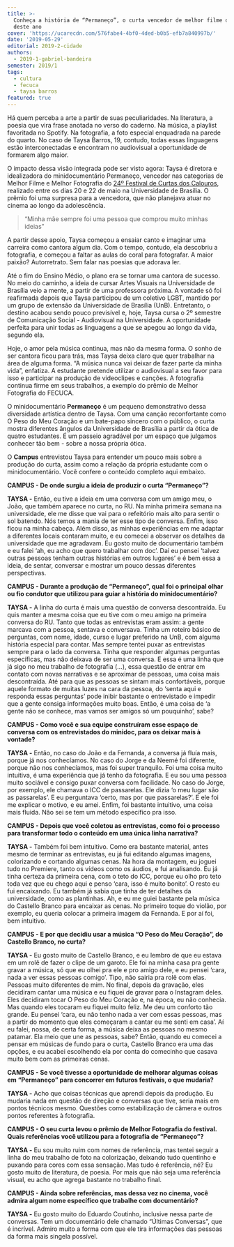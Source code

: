 ```yaml
---
title: >-
  Conheça a história de “Permaneço”, o curta vencedor de melhor filme do FECUCA
  deste ano
cover: 'https://ucarecdn.com/576fabe4-4bf0-4ded-b0b5-efb7a840997b/'
date: '2019-05-29'
editorial: 2019-2-cidade
authors:
  - 2019-1-gabriel-bandeira
semester: 2019/1
tags:
  - cultura
  - fecuca
  - taysa barros
featured: true
---
```

Há quem perceba a arte a partir de suas peculiaridades. Na literatura, a poesia que vira frase anotada no verso do caderno. Na música, a playlist favoritada no Spotify. Na fotografia, a foto especial enquadrada na parede do quarto. No caso de Taysa Barros, 19, contudo, todas essas linguagens estão interconectadas e encontram no audiovisual a oportunidade de formarem algo maior.

O impacto dessa visão integrada pode ser visto agora: Taysa é diretora e idealizadora do minidocumentário Permaneço, vencedor nas categorias de Melhor Filme e Melhor Fotografia do [24º Festival de Curtas dos Calouros](https://campus.fac.unb.br/materias/2019-05-23-24-festival-de-curtas-dos-calouros-fecuca-agita-a-semana-na-unb/), realizado entre os dias 20 e 22 de maio na Universidade de Brasília. O prêmio foi uma surpresa para a vencedora, que não planejava atuar no cinema ao longo da adolescência. 

> “Minha mãe sempre foi uma pessoa que comprou muito minhas ideias”

 A partir desse apoio, Taysa começou a ensaiar canto e imaginar uma carreira como cantora algum dia. Com o tempo, contudo, ela descobriu a fotografia, e começou a faltar as aulas do coral para fotografar. A maior paixão? Autorretrato. Sem falar nas poesias que adorava ler. 

Até o fim do Ensino Médio, o plano era se tornar uma cantora de sucesso. No meio do caminho, a ideia de cursar Artes Visuais na Universidade de Brasília veio a mente, a partir de uma professora próxima. A vontade só foi reafirmada depois que Taysa participou de um coletivo LGBT, mantido por um grupo de extensão da Universidade de Brasília (UnB). Entretanto, o destino acabou sendo pouco previsível e, hoje, Taysa cursa o 2º semestre de Comunicação Social - Audiovisual na Universidade. A oportunidade perfeita para unir todas as linguagens a que se apegou ao longo da vida, segundo ela. 

Hoje, o amor pela música continua, mas não da mesma forma. O sonho de ser cantora ficou para trás, mas Taysa deixa claro que quer trabalhar na área de alguma forma. “A música nunca vai deixar de fazer parte da minha vida”, enfatiza. A estudante pretende utilizar o audiovisual a seu favor para isso e participar na produção de videoclipes e canções. A fotografia continua firme em seus trabalhos, a exemplo do prêmio de Melhor Fotografia do FECUCA.

O minidocumentário **Permaneço** é um pequeno demonstrativo dessa diversidade artística dentro de Taysa. Com uma canção reconfortante como O Peso do Meu Coração e um bate-papo sincero com o público, o curta mostra diferentes ângulos da Universidade de Brasília a partir da ótica de quatro estudantes. É um passeio agradável por um espaço que julgamos conhecer tão bem - sobre a nossa própria ótica. 

O **Campus** entrevistou Taysa para entender um pouco mais sobre a produção do curta, assim como a relação da própria estudante com o minidocumentário. Você confere o conteúdo completo aqui embaixo. 

**CAMPUS - De onde surgiu a ideia de produzir o curta “Permaneço”?**

**TAYSA -** Então, eu tive a ideia em uma conversa com um amigo meu, o João, que também aparece no curta, no RU. Na minha primeira semana na universidade, ele me disse que vai para o refeitório mais alto para sentir o sol batendo. Nós temos a mania de ter esse tipo de conversa. Enfim, isso ficou na minha cabeça. Além disso, as minhas experiências em me adaptar a diferentes locais contaram muito, e eu comecei a observar os detalhes da universidade que me agradavam. Eu gosto muito de documentário também e eu falei ‘ah, eu acho que quero trabalhar com doc’. Daí eu pensei ‘talvez outras pessoas tenham outras histórias em outros lugares’ e é bem essa a ideia, de sentar, conversar e mostrar um pouco dessas diferentes perspectivas.

**CAMPUS - Durante a produção de “Permaneço”, qual foi o principal olhar ou fio condutor que utilizou para guiar a história do minidocumentário?** 

**TAYSA -** A linha do curta é mais uma questão de conversa descontraída. Eu quis manter a mesma coisa que eu tive com o meu amigo na primeira conversa do RU. Tanto que todas as entrevistas eram assim: a gente marcava com a pessoa, sentava e conversava. Tinha um roteiro básico de perguntas, com nome, idade, curso e lugar preferido na UnB, com alguma história especial para contar. Mas sempre tentei puxar as entrevistas sempre para o lado da conversa. Tinha que responder algumas perguntas específicas, mas não deixava de ser uma conversa. E essa é uma linha que já sigo no meu trabalho de fotografia (...), essa questão de entrar em contato com novas narrativas e se aproximar de pessoas, uma coisa mais descontraída. Até para que as pessoas se sintam mais confortáveis, porque aquele formato de muitas luzes na cara da pessoa, do ‘senta aqui e responda essas perguntas’ pode inibir bastante o entrevistado e impedir que a gente consiga informações muito boas. Então, é uma coisa de ‘a gente não se conhece, mas vamos ser amigos só um pouquinho’, sabe?

**CAMPUS - Como você e sua equipe construíram esse espaço de conversa com os entrevistados do minidoc, para os deixar mais à vontade?** 

**TAYSA -** Então, no caso do João e da Fernanda, a conversa já fluía mais, porque já nos conhecíamos. No caso do Jorge e da Neemé foi diferente, porque não nos conhecíamos, mas foi super tranquilo. Foi uma coisa muito intuitiva, é uma experiência que já tenho da fotografia. E eu sou uma pessoa muito sociável e consigo puxar conversa com facilidade. No caso do Jorge, por exemplo, ele chamava o ICC de passarelas. Ele dizia ‘o meu lugar são as passarelas’. E eu perguntava ‘certo, mas por que passarelas?’. E ele foi me explicar o motivo, e eu amei. Enfim, foi bastante intuitivo, uma coisa mais fluida. Não sei se tem um método específico pra isso. 

**CAMPUS - Depois que você coletou as entrevistas, como foi o processo para transformar todo o conteúdo em uma única linha narrativa?** 

**TAYSA -** Também foi bem intuitivo. Como era bastante material, antes mesmo de terminar as entrevistas, eu já fui editando algumas imagens, colorizando e cortando algumas cenas. Na hora da montagem, eu joguei tudo no Premiere, tanto os vídeos como os áudios, e fui analisando. Eu já tinha certeza da primeira cena, com o teto do ICC, porque eu olho pro teto toda vez que eu chego aqui e penso ‘cara, isso é muito bonito’. O resto eu fui encaixando. Eu também já sabia que tinha de ter detalhes da universidade, como as plantinhas. Ah, e eu me guiei bastante pela música do Castello Branco para encaixar as cenas. No primeiro toque do violão, por exemplo, eu queria colocar a primeira imagem da Fernanda. E por aí foi, bem intuitivo. 

**CAMPUS - E por que decidiu usar a música “O Peso do Meu Coração”, do Castello Branco, no curta?**

**TAYSA -** Eu gosto muito de Castello Branco, e eu lembro de que eu estava em um rolê de fazer o clipe de um garoto. Ele foi na minha casa pra gente gravar a música, só que eu olhei pra ele e pro amigo dele, e eu pensei ‘cara, nada a ver essas pessoas comigo’. Tipo, não sairia pra rolê com elas. Pessoas muito diferentes de mim. No final, depois da gravação, eles decidiram cantar uma música e eu fiquei de gravar para o Instagram deles. Eles decidiram tocar O Peso do Meu Coração e, na época, eu não conhecia. Mas quando eles tocaram eu fiquei muito feliz. Me deu um conforto tão grande. Eu pensei ‘cara, eu não tenho nada a ver com essas pessoas, mas a partir do momento que eles começaram a cantar eu me senti em casa’. Aí eu falei, nossa, de certa forma, a música deixa as pessoas no mesmo patamar. Ela meio que une as pessoas, sabe? Então, quando eu comecei a pensar em músicas de fundo para o curta, Castello Branco era uma das opções, e eu acabei escolhendo ela por conta do comecinho que casava muito bem com as primeiras cenas. 

**CAMPUS - Se você tivesse a oportunidade de melhorar algumas coisas em “Permaneço” para concorrer em futuros festivais, o que mudaria?** 

**TAYSA -** Acho que coisas técnicas que aprendi depois da produção. Eu mudaria nada em questão de direção e conversas que tive, seria mais em pontos técnicos mesmo. Questões como estabilização de câmera e outros pontos referentes à fotografia. 

**CAMPUS - O seu curta levou o prêmio de Melhor Fotografia do festival. Quais referências você utilizou para a fotografia de “Permaneço”?** 

**TAYSA -** Eu sou muito ruim com nomes de referência, mas tentei seguir a linha do meu trabalho de foto na colorização, deixando tudo quentinho e puxando para cores com essa sensação. Mas tudo é referência, né? Eu gosto muito de literatura, de poesia. Por mais que não seja uma referência visual, eu acho que agrega bastante no trabalho final.

**CAMPUS - Ainda sobre referências, mas dessa vez no cinema, você admira algum nome específico que trabalhe com documentário?**

**TAYSA -** Eu gosto muito do Eduardo Coutinho, inclusive nessa parte de conversas. Tem um documentário dele chamado “Últimas Conversas”, que é incrível. Admiro muito a forma com que ele tira informações das pessoas da forma mais singela possível.

